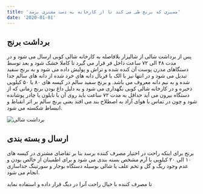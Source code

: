 ```yaml
---
title: 'مسیری که برنج طی می کند تا از کارخانه به دست مشتری برسد'
date: '2020-01-01'
---
```


## **برداشت برنج**

پس از برداشت شالی از شالیزار بلافاصله به کارخانه شالی کوبی ارسال می شود و در مدت ۴۸ الی ۷۲ ساعت داخل فر قرار می گیرد تا کاملا خشک شود و بعد توسط دستگاهای مدرن پوست آن کنده شده و تراش و پولیش داده می شود و به برنج سفید تبدیل می شود و در انتها نیز با الک یا قربال دانه های خرد شده از دانه های سالم جدا شده و به نیم دانه معروف می باشد. و برنج سفید سالم در کیسه های ۸۰ یا ۵۰ کیلویی ذخیره و در کارخانه شالی کوبی نگهداری می شود و به دلیل داغ بودن برنج زمانی که از دستگاه بیرون می آید حداقل به مدت ۷۲ ساعت باید روی آن با نایلون یا چادر پوشانده شود و چون در تماس با هوای آزاد به اصطلاح بند می افتد یعنی برنج سالم بر اثر انقباظ و انبساط شکسته می شود.

![برداشت شالی](https://drive.google.com/uc?export=download&id=16vrhUTv48bviZ3lHLXgw16VcrfSwTB15)

## **ارسال و بسته بندی**

برنج برای اینکه راحت در اختیار مصرف کننده برسد بنا بر تقاضای مشتری در کیسه های ۱۰ الی ۲۰ کیلویی با آرم مشخص بسته بندی می شود و برای اطمینان از خالص بودن و عدم وجود ریگ و گل و تخم علف یا شالی بوسیله دستگاه بوجار و سورتینگ جداسازی انجام می شود.

تا مصرف کننده با خیال راحت آنرا در دیگ قرار داده و استفاده نماید
